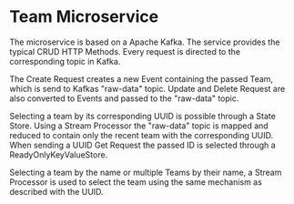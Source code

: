 # Team Microservice

The microservice is based on a Apache Kafka. The service provides the typical CRUD HTTP Methods. Every request is directed to the corresponding topic in Kafka.

The Create Request creates a new Event containing the passed Team, which is send to Kafkas "raw-data" topic. Update and Delete Request are also converted to Events and passed to the "raw-data" topic.

Selecting a team by its corresponding UUID is possible through a State Store. Using a Stream Processor the "raw-data" topic is mapped and reduced to contain only the recent team with the corresponding UUID. When sending a UUID Get Request the passed ID is selected through a ReadyOnlyKeyValueStore.

Selecting a team by the name or multiple Teams by their name, a Stream Processor is used to select the team using the same mechanism as described with the UUID.